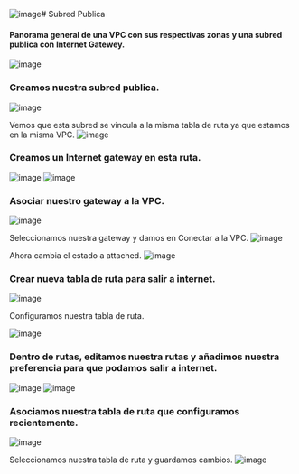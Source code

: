 ![image](https://github.com/julianzanetti/AWS-Udemy/assets/134458575/b87a7e97-6794-438d-8fa3-b722ef965a76)# Subred Publica
#### Panorama general de una VPC con sus respectivas zonas y una subred publica con Internet Gatewey.
![image](https://github.com/julianzanetti/AWS-Udemy/assets/134458575/38f6a743-849b-4b70-8ac0-2e6f95d9c5e1)

### Creamos nuestra subred publica.
![image](https://github.com/julianzanetti/AWS-Udemy/assets/134458575/e69a1950-1085-4e9b-87fb-2b900839b810)

Vemos que esta subred se vincula a la misma tabla de ruta ya que estamos en la misma VPC.
![image](https://github.com/julianzanetti/AWS-Udemy/assets/134458575/4aec08b8-a879-4f8a-a94e-3f70c7d390b5)

### Creamos un Internet gateway en esta ruta.
![image](https://github.com/julianzanetti/AWS-Udemy/assets/134458575/602e8687-e26e-4070-b5fe-3b01772ba07b)
![image](https://github.com/julianzanetti/AWS-Udemy/assets/134458575/282510d4-7652-4d4b-99b5-f6b97ef40074)

### Asociar nuestro gateway a la VPC.
![image](https://github.com/julianzanetti/AWS-Udemy/assets/134458575/551cedf7-ed2a-4bfc-ab2e-b278fbfe65a0)

Seleccionamos nuestra gateway y damos en Conectar a la VPC.
![image](https://github.com/julianzanetti/AWS-Udemy/assets/134458575/783201fd-5793-4d31-ba03-76c0a1089ca4)

Ahora cambia el estado a attached.
![image](https://github.com/julianzanetti/AWS-Udemy/assets/134458575/62a24812-09a7-44ed-a750-0baa38131cb3)

### Crear nueva tabla de ruta para salir a internet.
![image](https://github.com/julianzanetti/AWS-Udemy/assets/134458575/76166ae7-3c82-4602-a152-603ac1275046)

Configuramos nuestra tabla de ruta.

![image](https://github.com/julianzanetti/AWS-Udemy/assets/134458575/0e172272-0570-417b-8b71-82a9a5ef35f6)

### Dentro de rutas, editamos nuestra rutas y añadimos nuestra preferencia para que podamos salir a internet.
![image](https://github.com/julianzanetti/AWS-Udemy/assets/134458575/cbae081e-884f-4c1f-82fa-6ffff05c14e0)
![image](https://github.com/julianzanetti/AWS-Udemy/assets/134458575/62a86943-2297-45a3-a363-c2fabc4f9f6c)

### Asociamos nuestra tabla de ruta que configuramos recientemente.
![image](https://github.com/julianzanetti/AWS-Udemy/assets/134458575/1ff1c687-c151-418f-bccc-3d3c12ebc41a)

Seleccionamos nuestra tabla de ruta y guardamos cambios.
![image](https://github.com/julianzanetti/AWS-Udemy/assets/134458575/d65c15b9-1d90-4de4-be80-7e1d6a207263)
